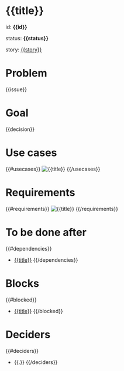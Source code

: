 # {{title}}
id: **{{id}}**

status: **{{status}}**

story: [{{story}}](https://tracker.yandex.ru/{{story}})

# Problem
{{issue}}

# Goal
{{decision}}

# Use cases
{{#usecases}}
![{{title}}]({{link}})
{{/usecases}}

# Requirements
{{#requirements}}
![{{title}}]({{link}})
{{/requirements}}

# To be done after
{{#dependencies}}
* [{{title}}]({{link}})
{{/dependencies}}

# Blocks
{{#blocked}}
* [{{title}}]({{link}})
{{/blocked}}

# Deciders
{{#deciders}}
* {{.}}
{{/deciders}}